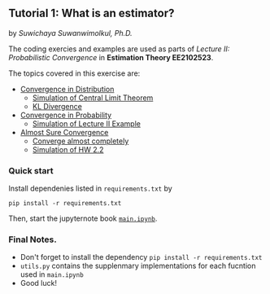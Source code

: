## Tutorial 1: What is an estimator? 

by *Suwichaya Suwanwimolkul, Ph.D.*

The coding exercies and examples are used as parts of  *Lecture II: Probabilistic Convergence* in **Estimation Theory EE2102523**. 

The topics covered in this exercise are: 
- [Convergence in Distribution](#convergences-in-distribution)
    - [Simulation of Central Limit Theorem](#simulation-of-central-limit-theorem-bernoulli--uniform)
    - [KL Divergence](#kl-divergence)
- [Convergence in Probability](#convergence-in-probability)
    - [Simulation of Lecture II Example](#simulation-of-example---noise-in-lecture-2)
- [Almost Sure Convergence](#almost-surely-converge)
    - [Converge almost completely](#converges-almost-completely)
    - [Simulation of HW 2.2](#simulation-for-the-3rd-question-of-example-16) 

### Quick start 


Install dependenies listed in `requirements.txt` by 

```
pip install -r requirements.txt
```

Then, start the jupyternote book [`main.ipynb`](main.ipynb).
 

 
### Final Notes.
-  Don't forget to install the dependency `pip install -r requirements.txt`
- `utils.py` contains the supplenmary implementations for each fucntion used in `main.ipynb` 
- Good luck! 